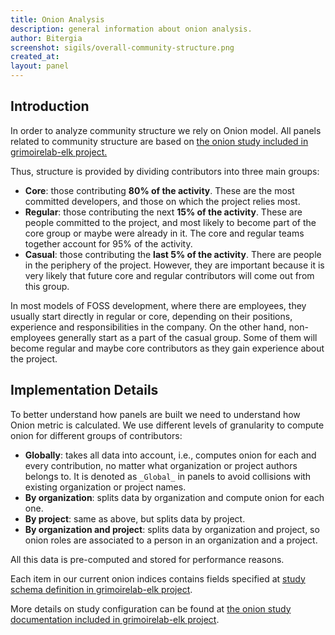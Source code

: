 ```yaml
---
title: Onion Analysis
description: general information about onion analysis.
author: Bitergia
screenshot: sigils/overall-community-structure.png
created_at: 
layout: panel
---
```


## Introduction
In order to analyze community structure we rely on Onion model. All panels
related to community structure are based on [the onion study included in
grimoirelab-elk project.](https://github.com/chaoss/grimoirelab-elk/blob/master/doc/studies.md#onion-study)

Thus, structure is provided by dividing contributors into three main groups:
 * **Core**: those contributing **80% of the activity**. These are the most
 committed developers, and those on which the project relies most.
 * **Regular**: those contributing the next **15% of the activity**. These are
  people committed to the project, and most likely to become part of the
  core group or maybe were already in it. The core and regular teams together
  account for 95% of the activity.
 * **Casual**: those contributing the **last 5% of the activity**. There are
  people in the periphery of the project. However, they are important because
  it is very likely that future core and regular contributors will come out
  from this group.

In most models of FOSS development, where there are employees, they usually
start directly in regular or core, depending on their positions, experience
and responsibilities in the company. On the other hand, non-employees
generally start as a part of the casual group. Some of them will become
regular and maybe core contributors as they gain experience about the project.

## Implementation Details
To better understand how panels are built we need to understand how Onion metric
is calculated. We use different levels of granularity to compute onion for
different groups of contributors:

* **Globally**: takes all data into account, i.e., computes onion for each and
    every contribution, no matter what organization or project authors
    belongs to. It is denoted as `_Global_` in panels to avoid collisions
    with existing organization or project names.
* **By organization**: splits data by organization and compute onion for each
    one.
* **By project**: same as above, but splits data by project.
* **By organization and project**: splits data by organization and project, so
    onion roles are associated to a person in an organization and a project.

All this data is pre-computed and stored for performance reasons.

Each item in our current onion indices contains fields specified at
[study schema definition in grimoirelab-elk project](https://github.com/chaoss/grimoirelab-elk/blob/master/schema/onion.csv).

More details on study configuration can be found at [the onion study documentation included in
grimoirelab-elk project](https://github.com/chaoss/grimoirelab-elk/blob/master/doc/studies.md#onion-study).
